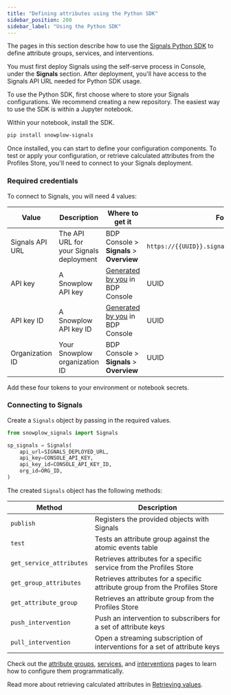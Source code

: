 ```yaml
---
title: "Defining attributes using the Python SDK"
sidebar_position: 200
sidebar_label: "Using the Python SDK"
---
```


The pages in this section describe how to use the [Signals Python SDK](https://github.com/snowplow-incubator/snowplow-signals-sdk) to define attribute groups, services, and interventions.

You must first deploy Signals using the self-serve process in Console, under the **Signals** section. After deployment, you'll have access to the Signals API URL needed for Python SDK usage.

To use the Python SDK, first choose where to store your Signals configurations. We recommend creating a new repository. The easiest way to use the SDK is within a Jupyter notebook.

Within your notebook, install the SDK.

```bash
pip install snowplow-signals
```

Once installed, you can start to define your configuration components. To test or apply your configuration, or retrieve calculated attributes from the Profiles Store, you'll need to connect to your Signals deployment.

### Required credentials

To connect to Signals, you will need 4 values:

| Value           | Description                             | Where to get it                                                      | Format                                           |
| --------------- | --------------------------------------- | -------------------------------------------------------------------- | ------------------------------------------------ |
| Signals API URL | The API URL for your Signals deployment | BDP Console > **Signals** > **Overview**                             | `https://{{UUID}}.signals.snowplowanalytics.com` |
| API key         | A Snowplow API key                      | [Generated by you](/docs/account-management/index.md) in BDP Console | UUID                                             |
| API key ID      | A Snowplow API key ID                   | [Generated by you](/docs/account-management/index.md) in BDP Console | UUID                                             |
| Organization ID | Your Snowplow organization ID           | BDP Console > **Signals** > **Overview**                             | UUID                                             |

Add these four tokens to your environment or notebook secrets.

### Connecting to Signals

Create a `Signals` object by passing in the required values.

```python
from snowplow_signals import Signals

sp_signals = Signals(
    api_url=SIGNALS_DEPLOYED_URL,
    api_key=CONSOLE_API_KEY,
    api_key_id=CONSOLE_API_KEY_ID,
    org_id=ORG_ID,
)
```

The created `Signals` object has the following methods:

| Method                   | Description                                                                 |
| ------------------------ | --------------------------------------------------------------------------- |
| `publish`                | Registers the provided objects with Signals                                 |
| `test`                   | Tests an attribute group against the atomic events table                    |
| `get_service_attributes` | Retrieves attributes for a specific service from the Profiles Store         |
| `get_group_attributes`   | Retrieves attributes for a specific attribute group from the Profiles Store |
| `get_attribute_group`    | Retrieves an attribute group from the Profiles Store                        |
| `push_intervention`      | Push an intervention to subscribers for a set of attribute keys             |
| `pull_intervention`      | Open a streaming subscription of interventions for a set of attribute keys  |

Check out the [attribute groups](/docs/signals/configuration/using-python-sdk/attribute-groups/index.md), [services](/docs/signals/configuration/using-python-sdk/services/index.md), and [interventions](/docs/signals/configuration/using-python-sdk/index.md) pages to learn how to configure them programmatically.

Read more about retrieving calculated attributes in [Retrieving values](/docs/signals/retrieval/index.md).
